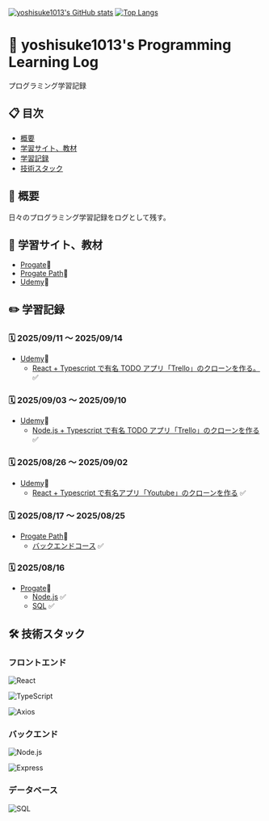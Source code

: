 [![yoshisuke1013's GitHub stats](https://github-readme-stats.vercel.app/api?username=yoshisuke1013)](https://github.com/anuraghazra/github-readme-stats)
[![Top Langs](https://github-readme-stats.vercel.app/api/top-langs/?username=yoshisuke1013)](https://github.com/anuraghazra/github-readme-stats)

# 🚀 yoshisuke1013's Programming Learning Log

プログラミング学習記録

## 📋 目次

- [概要](#概要)
- [学習サイト、教材](#学習サイト、教材)
- [学習記録](#学習記録)
- [技術スタック](#技術スタック)

## 📖 概要

日々のプログラミング学習記録をログとして残す。

## 📘 学習サイト、教材

- [Progate](https://prog-8.com)📕
- [Progate Path](https://path.progate.com)📗
- [Udemy](https://www.udemy.com)📘

## ✏️ 学習記録

### 🗓️ 2025/09/11 〜 2025/09/14

- [Udemy](https://www.udemy.com)📘
  - [React + Typescript で有名 TODO アプリ「Trello」のクローンを作る。](https://www.udemy.com/course/react-typescript-trello/) ✅

### 🗓️ 2025/09/03 〜 2025/09/10

- [Udemy](https://www.udemy.com)📘
  - [Node.js + Typescript で有名 TODO アプリ「Trello」のクローンを作る](https://www.udemy.com/course/nodejs-trello/) ✅

### 🗓️ 2025/08/26 〜 2025/09/02

- [Udemy](https://www.udemy.com)📘
  - [React + Typescript で有名アプリ「Youtube」のクローンを作る](https://www.udemy.com/course/react-typescript-youtube/) ✅

### 🗓️ 2025/08/17 〜 2025/08/25

- [Progate Path](https://path.progate.com)📗
  - [バックエンドコース](https://app.path.progate.com/courses/long-term/NyvtJmHlht12X_Sy4l57q) ✅

### 🗓️ 2025/08/16

- [Progate](https://prog-8.com)📕
  - [Node.js](https://prog-8.com/courses/nodejs) ✅
  - [SQL](https://prog-8.com/courses/sql) ✅

## 🛠 技術スタック

### フロントエンド

![React](https://img.shields.io/badge/React-20232A?style=for-the-badge&logo=react&logoColor=61DAFB)

![TypeScript](https://img.shields.io/badge/TypeScript-3178C6?style=for-the-badge&logo=typescript&logoColor=white)

![Axios](https://img.shields.io/badge/Axios-5A29E4?style=for-the-badge&logo=axios&logoColor=white)

### バックエンド

![Node.js](https://img.shields.io/badge/Node.js-339933?style=for-the-badge&logo=nodedotjs&logoColor=white)

![Express](https://img.shields.io/badge/Express-000000?style=for-the-badge&logo=express&logoColor=white)

### データベース

![SQL](https://img.shields.io/badge/SQL-4479A1?style=for-the-badge&logo=postgresql&logoColor=white)
